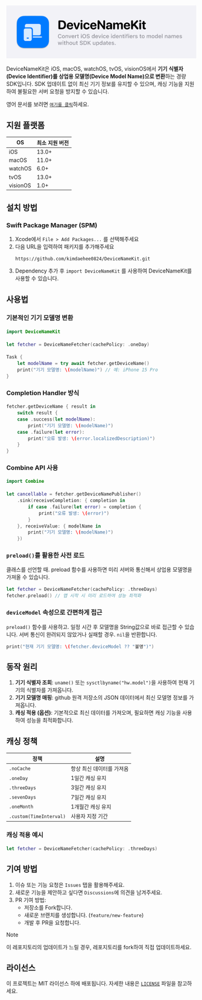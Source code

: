 ![Logo image](Asset/DeviceNameKit_banner.png)

DeviceNameKit은 iOS, macOS, watchOS, tvOS, visionOS에서 **기기 식별자(Device Identifier)를 상업용 모델명(Device Model Name)으로 변환**하는 경량 SDK입니다. SDK 업데이트 없이 최신 기기 정보를 유지할 수 있으며, 캐싱 기능을 지원하여 불필요한 서버 요청을 방지할 수 있습니다.

영어 문서를 보려면 [`여기를 클릭`](README.md)하세요. 

## 지원 플랫폼

| OS       | 최소 지원 버전 |
| -------- | -------- |
| iOS      | 13.0+    |
| macOS    | 11.0+    |
| watchOS  | 6.0+     |
| tvOS     | 13.0+    |
| visionOS | 1.0+     |

## 설치 방법

### Swift Package Manager (SPM)

1. Xcode에서 `File > Add Packages...` 를 선택해주세요
2. 다음 URL을 입력하여 패키지를 추가해주세요
   ```
   https://github.com/kimdaehee0824/DeviceNameKit.git
   ```
3. Dependency 추가 후 `import DeviceNameKit` 를 사용하여 DeviceNameKit를 사용할 수 있습니다. 

## 사용법

### 기본적인 기기 모델명 변환

```swift
import DeviceNameKit

let fetcher = DeviceNameFetcher(cachePolicy: .oneDay)

Task {
    let modelName = try await fetcher.getDeviceName()
    print("기기 모델명: \(modelName)") // 예: iPhone 15 Pro
}
```

### Completion Handler 방식

```swift
fetcher.getDeviceName { result in
    switch result {
    case .success(let modelName):
        print("기기 모델명: \(modelName)")
    case .failure(let error):
        print("오류 발생: \(error.localizedDescription)")
    }
}
```

### Combine API 사용

```swift
import Combine

let cancellable = fetcher.getDeviceNamePublisher()
    .sink(receiveCompletion: { completion in
        if case .failure(let error) = completion {
            print("오류 발생: \(error)")
        }
    }, receiveValue: { modelName in
        print("기기 모델명: \(modelName)")
    })
```

### `preload()`를 활용한 사전 로드
클래스를 선언할 때. preload 함수를 사용하면 미리 서버와 통신해서 상업용 모델명을 가져올 수 있습니다. 

```swift
let fetcher = DeviceNameFetcher(cachePolicy: .threeDays)
fetcher.preload() // 앱 시작 시 미리 로드하여 성능 최적화
```

### `deviceModel` 속성으로 간편하게 접근
`preload()` 함수를 사용하고. 일정 시간 후 모델명을 String값으로 바로 접근할 수 있습니다.
서버 통신이 완려되지 않았거나 실패할 경우. `nil`을 반환합니다.

```swift
print("현재 기기 모델명: \(fetcher.deviceModel ?? "불명")")
```

## 동작 원리

1. **기기 식별자 조회**: `uname()` 또는 `sysctlbyname("hw.model")`을 사용하여 현재 기기의 식별자를 가져옵니다.
2. **기기 모델명 매핑**: github 원격 저장소의 JSON 데이터에서 최신 모델명 정보를 가져옵니다.
3. **캐싱 적용 (옵션)**: 기본적으로 최신 데이터를 가져오며, 필요하면 캐싱 기능을 사용하여 성능을 최적화합니다.

## 캐싱 정책

| 정책                      | 설명             |
| ----------------------- | -------------- |
| `.noCache`              | 항상 최신 데이터를 가져옴 |
| `.oneDay`               | 1일간 캐싱 유지      |
| `.threeDays`            | 3일간 캐싱 유지      |
| `.sevenDays`            | 7일간 캐싱 유지      |
| `.oneMonth`             | 1개월간 캐싱 유지     |
| `.custom(TimeInterval)` | 사용자 지정 기간      |

### 캐싱 적용 예시

```swift
let fetcher = DeviceNameFetcher(cachePolicy: .threeDays)
```

## 기여 방법

1. 이슈 또는 기능 요청은 `Issues` 탭을 활용해주세요.
2. 새로운 기능을 제안하고 싶다면 `Discussions`에 의견을 남겨주세요.
3. PR 기여 방법:
   - 저장소를 Fork합니다.
   - 새로운 브랜치를 생성합니다. (`feature/new-feature`)
   - 개발 후 PR을 요청합니다.

> [!NOTE]
> 이 레포지토리의 업데이트가 느릴 경우, 레포지토리를 fork하여 직접 업데이트하세요.

## 라이선스

이 프로젝트는 MIT 라이선스 하에 배포됩니다. 자세한 내용은 [`LICENSE`](LICENSE) 파일을 참고하세요.
